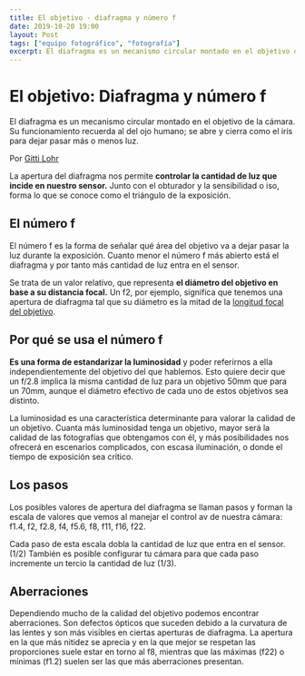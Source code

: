 ```yaml
---
title: El objetivo - diafragma y número f
date: 2019-10-20 19:00
layout: Post
tags: ["equipo fotográfico", "fotografía"]
excerpt: El diafragma es un mecanismo circular montado en el objetivo de la cámara que permite controlar la cantidad de luz que entra en el sensor. Para medir esta apertura se usa el número f, que señala el área del objetivo que queda abierta durante la exposición. Los posibles valores de apertura de un objetivo se llaman pasos, hablo ahora de cuales son y de su relación con la distancia focal.
---
```


# El objetivo: Diafragma y número f

El diafragma es un mecanismo circular montado en el objetivo de la cámara. Su funcionamiento recuerda al del ojo humano; se abre y cierra como el iris para dejar pasar más o menos luz.

<div class="flex flex-wrap justify-center">

<Photo name="apertura_ojo.png" alt="Un ojo cuyo iris es un diafragma" />

</div>

Por [Gitti Lohr](https://pixabay.com/users/Lohrelei-1422286)

La apertura del diafragma nos permite **controlar la cantidad de luz que incide en nuestro sensor.** Junto con el obturador y la sensibilidad o iso, forma lo que se conoce como el triángulo de la exposición.

## El número f

El número f es la forma de señalar qué área del objetivo va a dejar pasar la luz durante la exposición. Cuanto menor el número f más abierto está el diafragma y por tanto más cantidad de luz entra en el sensor.

<div class="flex flex-wrap justify-center">
<Photo name="diafragma_numero_f.gif" alt="Relación entre el diafragma y el número f" />
</div>

Se trata de un valor relativo, que representa **el diámetro del objetivo en base a su distancia focal.** Un f2, por ejemplo, significa que tenemos una apertura de diafragma tal que su diámetro es la mitad de la [longitud focal del objetivo](https://www.anabelbarrio.com/2018/09/el-objetivo/).

## Por qué se usa el número f

**Es una forma de estandarizar la luminosidad** y poder referirnos a ella independientemente del objetivo del que hablemos. Esto quiere decir que un f/2.8 implica la misma cantidad de luz para un objetivo 50mm que para un 70mm, aunque el diámetro efectivo de cada uno de estos objetivos sea distinto.

<div class="flex flex-wrap justify-center">
  <Photo class="w-full" name="numero_f.jpg" alt="Número f grabado en un objetivo" />
</div>

La luminosidad es una característica determinante para valorar la calidad de un objetivo. Cuanta más luminosidad tenga un objetivo, mayor será la calidad de las fotografías que obtengamos con él, y más posibilidades nos ofrecerá en escenarios complicados, con escasa iluminación, o donde el tiempo de exposición sea crítico.

## Los pasos

Los posibles valores de apertura del diafragma se llaman pasos y forman la escala de valores que vemos al manejar el control av de nuestra cámara: f1.4, f2, f2.8, f4, f5.6, f8, f11, f16, f22.

Cada paso de esta escala dobla la cantidad de luz que entra en el sensor. (1/2) También es posible configurar tu cámara para que cada paso incremente un tercio la cantidad de luz (1/3).

## Aberraciones

Dependiendo mucho de la calidad del objetivo podemos encontrar aberraciones. Son defectos ópticos que suceden debido a la curvatura de las lentes y son más visibles en ciertas aperturas de diafragma. La apertura en la que más nitidez se aprecia y en la que mejor se respetan las proporciones suele estar en torno al f8, mientras que las máximas (f22) o mínimas (f1.2) suelen ser las que más aberraciones presentan.

</div>
